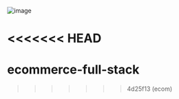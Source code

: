 ![image](https://user-images.githubusercontent.com/103302982/228732204-c6c7e030-1cd0-4fef-a425-1e50adc4e05d.png)

<<<<<<< HEAD
=======
# ecommerce-full-stack
>>>>>>> 4d25f13 (ecom)
